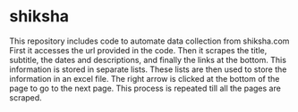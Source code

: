 # shiksha
This repository includes code to automate data collection from shiksha.com
First it accesses the url provided in the code.
Then it scrapes the title, subtitle, the dates and descriptions, and finally the links at the bottom.
This information is stored in separate lists.
These lists are then used to store the information in an excel file.
The right arrow is clicked at the bottom of the page to go to the next page.
This process is repeated till all the pages are scraped.
